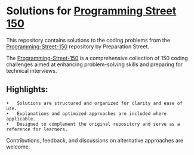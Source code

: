 # Solutions for [Programming Street 150](https://github.com/Preparation-Street/Programming-Street-150)
This repository contains solutions to the coding problems from the [Programming-Street-150](https://github.com/Preparation-Street/Programming-Street-150) repository by Preparation Street.

The [Programming-Street-150](https://github.com/Preparation-Street/Programming-Street-150) is a comprehensive collection of 150 coding challenges aimed at enhancing problem-solving skills and preparing for technical interviews.

## Highlights: <br/>
	•	Solutions are structured and organized for clarity and ease of use.
	•	Explanations and optimized approaches are included where applicable.
	•	Designed to complement the original repository and serve as a reference for learners.

Contributions, feedback, and discussions on alternative approaches are welcome.
